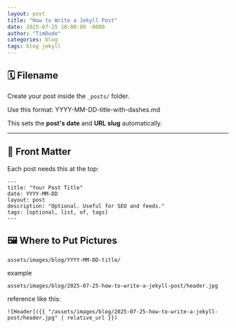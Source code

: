 ```yaml
---
layout: post
title: "How to Write a Jekyll Post"
date: 2025-07-25 10:00:00 -0000
author: "TimDude"
categories: blog
tags: blog jekyll
---
```


## 🗓️ Filename

Create your post inside the `_posts/` folder.

Use this format: YYYY-MM-DD-title-with-dashes.md

This sets the **post's date** and **URL slug** automatically.

---
## 🧾 Front Matter

Each post needs this at the top:

~~~
---
title: "Your Post Title"
date: YYYY-MM-DD
layout: post
description: "Optional. Useful for SEO and feeds."
tags: [optional, list, of, tags]
---
~~~

## 🖼️ Where to Put Pictures

~~~
assets/images/blog/YYYY-MM-DD-title/
~~~
example
~~~
assets/images/blog/2025-07-25-how-to-write-a-jekyll-post/header.jpg
~~~
reference like this:
~~~
![Header]({{ "/assets/images/blog/2025-07-25-how-to-write-a-jekyll-post/header.jpg" | relative_url }})
~~~


